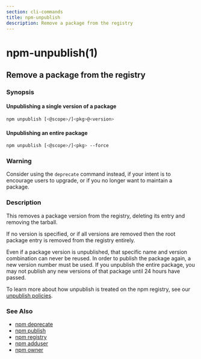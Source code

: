 ```yaml
---
section: cli-commands 
title: npm-unpublish
description: Remove a package from the registry
---
```


# npm-unpublish(1)

## Remove a package from the registry

### Synopsis

#### Unpublishing a single version of a package

```bash
npm unpublish [<@scope>/]<pkg>@<version>
```

#### Unpublishing an entire package

```bash
npm unpublish [<@scope>/]<pkg> --force
```

### Warning

Consider using the `deprecate` command instead, if your intent is to encourage users to upgrade, or if you no longer want to maintain a package.

### Description

This removes a package version from the registry, deleting its
entry and removing the tarball.

If no version is specified, or if all versions are removed then
the root package entry is removed from the registry entirely.

Even if a package version is unpublished, that specific name and
version combination can never be reused. In order to publish the
package again, a new version number must be used. If you unpublish the entire package, you may not publish any new versions of that package until 24 hours have passed.

To learn more about how unpublish is treated on the npm registry, see our <a href="https://www.npmjs.com/policies/unpublish" target="_blank" rel="noopener noreferrer"> unpublish policies</a>. 


### See Also

* [npm deprecate](/cli-commands/npm-deprecate)
* [npm publish](/cli-commands/npm-publish)
* [npm registry](/using-npm/registry)
* [npm adduser](/cli-commands/npm-adduser)
* [npm owner](/cli-commands/npm-owner)
